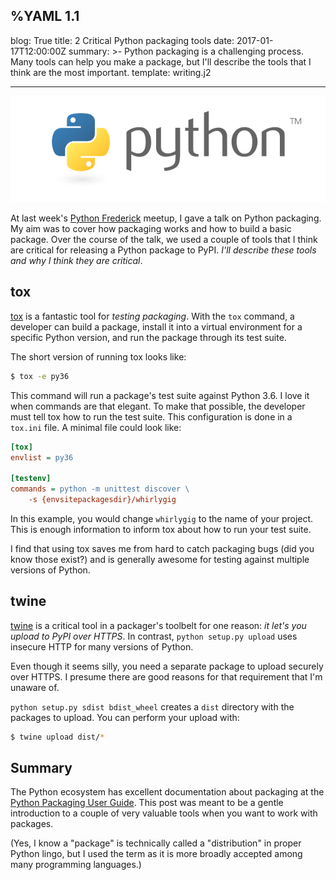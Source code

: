 %YAML 1.1
---
blog: True
title: 2 Critical Python packaging tools
date: 2017-01-17T12:00:00Z
summary: >-
  Python packaging is a challenging process.
  Many tools can help you make a package,
  but I'll describe the tools
  that I think are the most important.
template: writing.j2

---
<img class='book' src='/images/python.png'>

At last week's
[Python Frederick](https://www.meetup.com/python-frederick/) meetup,
I gave a talk
on Python packaging.
My aim was to cover how packaging works
and how to build a basic package.
Over the course
of the talk,
we used a couple of tools
that I think are critical
for releasing a Python package
to PyPI.
*I'll describe these tools
and why I think they are critical*.

## tox

[tox](https://tox.readthedocs.io/en/latest/)
is a fantastic tool
for *testing packaging*.
With the `tox` command,
a developer can build a package,
install it into a virtual environment
for a specific Python version,
and run the package
through its test suite.

The short version of running tox looks like:

```bash
$ tox -e py36
```

This command will run a package's test suite
against Python 3.6.
I love it
when commands are that elegant.
To make that possible,
the developer must tell tox
how to run the test suite.
This configuration is done in a `tox.ini` file.
A minimal file could look like:

```ini
[tox]
envlist = py36

[testenv]
commands = python -m unittest discover \
    -s {envsitepackagesdir}/whirlygig
```

In this example,
you would change `whirlygig`
to the name
of your project.
This is enough information
to inform tox
about how to run your test suite.

I find that using tox saves me
from hard to catch packaging bugs
(did you know those exist?)
and is generally awesome
for testing against multiple versions of Python.

## twine

[twine](https://pypi.python.org/pypi/twine)
is a critical tool
in a packager's toolbelt
for one reason:
*it let's you upload to PyPI
over HTTPS*.
In contrast,
`python setup.py upload` uses insecure HTTP
for many versions of Python.

Even though it seems silly,
you need a separate package to upload securely
over HTTPS.
I presume there are good reasons
for that requirement
that I'm unaware of.

`python setup.py sdist bdist_wheel`
creates a `dist` directory
with the packages to upload.
You can perform your upload with:

```bash
$ twine upload dist/*
```

## Summary

The Python ecosystem has excellent documentation
about packaging at the
[Python Packaging User Guide](https://packaging.python.org/).
This post was meant to be a gentle introduction
to a couple of very valuable tools
when you want to work
with packages.

(Yes,
I know a "package" is technically called a "distribution"
in proper Python lingo,
but I used the term as it is more broadly accepted
among many programming languages.)

